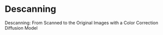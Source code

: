 # Descanning
Descanning: From Scanned to the Original Images with a Color Correction Diffusion Model
